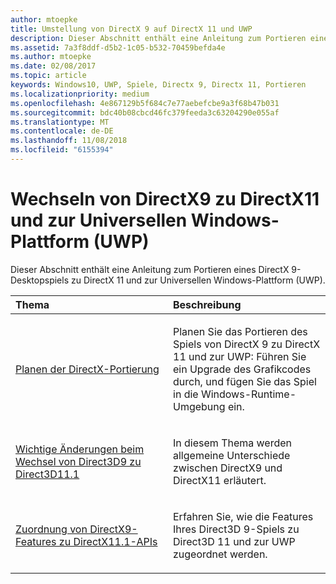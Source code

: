 ```yaml
---
author: mtoepke
title: Umstellung von DirectX 9 auf DirectX 11 und UWP
description: Dieser Abschnitt enthält eine Anleitung zum Portieren eines DirectX 9-Desktopspiels zu DirectX 11 und zur universellen Windows-Plattform (UWP).
ms.assetid: 7a3f8ddf-d5b2-1c05-b532-70459befda4e
ms.author: mtoepke
ms.date: 02/08/2017
ms.topic: article
keywords: Windows10, UWP, Spiele, Directx 9, Directx 11, Portieren
ms.localizationpriority: medium
ms.openlocfilehash: 4e867129b5f684c7e77aebefcbe9a3f68b47b031
ms.sourcegitcommit: bdc40b08cbcd46fc379feeda3c63204290e055af
ms.translationtype: MT
ms.contentlocale: de-DE
ms.lasthandoff: 11/08/2018
ms.locfileid: "6155394"
---
```

# <a name="moving-from-directx-9-to-directx-11-and-universal-windows-platform-uwp"></a>Wechseln von DirectX9 zu DirectX11 und zur Universellen Windows-Plattform (UWP)



Dieser Abschnitt enthält eine Anleitung zum Portieren eines DirectX 9-Desktopspiels zu DirectX 11 und zur Universellen Windows-Plattform (UWP).

<table>
<colgroup>
<col width="50%" />
<col width="50%" />
</colgroup>
<thead>
<tr class="header">
<th align="left">Thema</th>
<th align="left">Beschreibung</th>
</tr>
</thead>
<tbody>
<tr class="odd">
<td align="left"><p><a href="plan-your-directx-port.md">Planen der DirectX-Portierung</a></p></td>
<td align="left"><p>Planen Sie das Portieren des Spiels von DirectX 9 zu DirectX 11 und zur UWP: Führen Sie ein Upgrade des Grafikcodes durch, und fügen Sie das Spiel in die Windows-Runtime-Umgebung ein.</p></td>
</tr>
<tr class="even">
<td align="left"><p><a href="understand-direct3d-11-1-concepts.md">Wichtige Änderungen beim Wechsel von Direct3D9 zu Direct3D11.1</a></p></td>
<td align="left"><p>In diesem Thema werden allgemeine Unterschiede zwischen DirectX9 und DirectX11 erläutert.</p></td>
</tr>
<tr class="odd">
<td align="left"><p><a href="feature-mapping.md">Zuordnung von DirectX9-Features zu DirectX11.1-APIs</a></p></td>
<td align="left"><p>Erfahren Sie, wie die Features Ihres Direct3D 9-Spiels zu Direct3D 11 und zur UWP zugeordnet werden.</p></td>
</tr>
</tbody>
</table>

 

 

 





